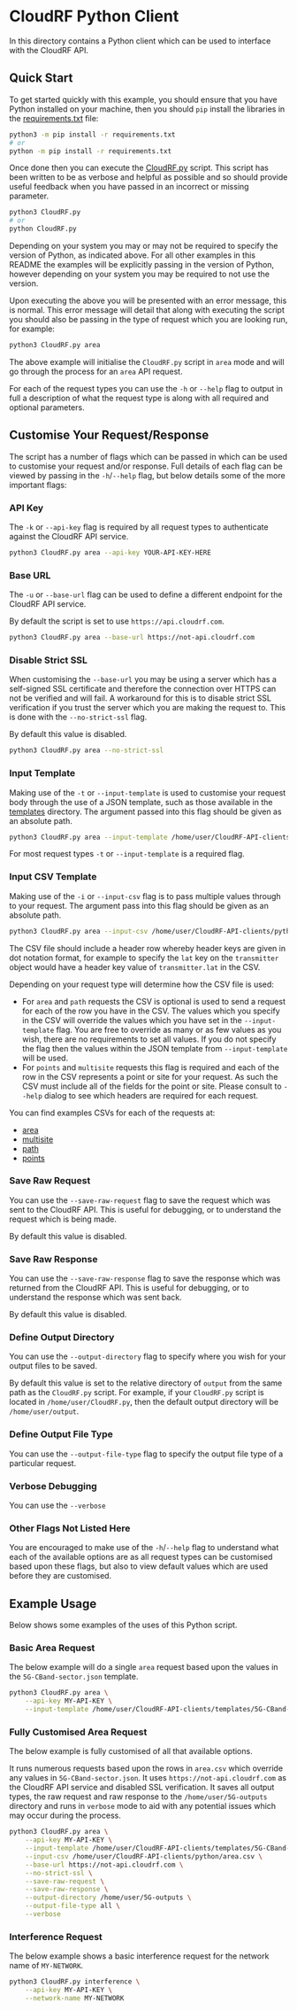 # CloudRF Python Client

In this directory contains a Python client which can be used to interface with the CloudRF API.

## Quick Start

To get started quickly with this example, you should ensure that you have Python installed on your machine, then you should `pip` install the libraries in the [requirements.txt](requirements.txt) file:

```bash
python3 -m pip install -r requirements.txt
# or
python -m pip install -r requirements.txt
```

Once done then you can execute the [CloudRF.py](CloudRF.py) script. This script has been written to be as verbose and helpful as possible and so should provide useful feedback when you have passed in an incorrect or missing parameter.

```bash
python3 CloudRF.py
# or
python CloudRF.py
```

Depending on your system you may or may not be required to specify the version of Python, as indicated above. For all other examples in this README the examples will be explicitly passing in the version of Python, however depending on your system you may be required to not use the version.

Upon executing the above you will be presented with an error message, this is normal. This error message will detail that along with executing the script you should also be passing in the type of request which you are looking run, for example:

```bash
python3 CloudRF.py area
```

The above example will initialise the `CloudRF.py` script in `area` mode and will go through the process for an `area` API request.

For each of the request types you can use the `-h` or `--help` flag to output in full a description of what the request type is along with all required and optional parameters.

## Customise Your Request/Response

The script has a number of flags which can be passed in which can be used to customise your request and/or response. Full details of each flag can be viewed by passing in the `-h`/`--help` flag, but below details some of the more important flags:

### API Key

The `-k` or `--api-key` flag is required by all request types to authenticate against the CloudRF API service.

```bash
python3 CloudRF.py area --api-key YOUR-API-KEY-HERE
```

### Base URL

The `-u` or `--base-url` flag can be used to define a different endpoint for the CloudRF API service.

By default the script is set to use `https://api.cloudrf.com`.

```bash
python3 CloudRF.py area --base-url https://not-api.cloudrf.com
```

### Disable Strict SSL

When customising the `--base-url` you may be using a server which has a self-signed SSL certificate and therefore the connection over HTTPS can not be verified and will fail. A workaround for this is to disable strict SSL verification if you trust the server which you are making the request to. This is done with the `--no-strict-ssl` flag.

By default this value is disabled.

```bash
python3 CloudRF.py area --no-strict-ssl
```

### Input Template

Making use of the `-t` or `--input-template` is used to customise your request body through the use of a JSON template, such as those available in the [templates](../templates/) directory. The argument passed into this flag should be given as an absolute path.

```bash
python3 CloudRF.py area --input-template /home/user/CloudRF-API-clients/templates/5G-CBand-sector.json
```

For most request types `-t` or `--input-template` is a required flag.

### Input CSV Template

Making use of the `-i` or `--input-csv` flag is to pass multiple values through to your request. The argument pass into this flag should be given as an absolute path.

```bash
python3 CloudRF.py area --input-csv /home/user/CloudRF-API-clients/python/area.csv
```

The CSV file should include a header row whereby header keys are given in dot notation format, for example to specify the `lat` key on the `transmitter` object would have a header key value of `transmitter.lat` in the CSV.

Depending on your request type will determine how the CSV file is used:

- For `area` and `path` requests the CSV is optional is used to send a request for each of the row you have in the CSV. The values which you specify in the CSV will override the values which you have set in the `--input-template` flag. You are free to override as many or as few values as you wish, there are no requirements to set all values. If you do not specify the flag then the values within the JSON template from `--input-template` will be used.
- For `points` and `multisite` requests this flag is required and each of the row in the CSV represents a point or site for your request. As such the CSV must include all of the fields for the point or site. Please consult to `--help` dialog to see which headers are required for each request.

You can find examples CSVs for each of the requests at:

- [area](area.csv)
- [multisite](multisite.csv)
- [path](path.csv)
- [points](points.csv)

### Save Raw Request

You can use the `--save-raw-request` flag to save the request which was sent to the CloudRF API. This is useful for debugging, or to understand the request which is being made.

By default this value is disabled.

### Save Raw Response

You can use the `--save-raw-response` flag to save the response which was returned from the CloudRF API. This is useful for debugging, or to understand the response which was sent back.

By default this value is disabled.

### Define Output Directory

You can use the `--output-directory` flag to specify where you wish for your output files to be saved.

By default this value is set to the relative directory of `output` from the same path as the `CloudRF.py` script. For example, if your `CloudRF.py` script is located in `/home/user/CloudRF.py`, then the default output directory will be `/home/user/output`.

### Define Output File Type

You can use the `--output-file-type` flag to specify the output file type of a particular request. 

### Verbose Debugging

You can use the `--verbose` 

### Other Flags Not Listed Here

You are encouraged to make use of the `-h`/`--help` flag to understand what each of the available options are as all request types can be customised based upon these flags, but also to view default values which are used before they are customised.

## Example Usage

Below shows some examples of the uses of this Python script.

### Basic Area Request

The below example will do a single `area` request based upon the values in the `5G-CBand-sector.json` template.

```bash
python3 CloudRF.py area \
    --api-key MY-API-KEY \
    --input-template /home/user/CloudRF-API-clients/templates/5G-CBand-sector.json
```

### Fully Customised Area Request

The below example is fully customised of all that available options. 

It runs numerous requests based upon the rows in `area.csv` which override any values in `5G-CBand-sector.json`. It uses `https://not-api.cloudrf.com` as the CloudRF API service and disabled SSL verification. It saves all output types, the raw request and raw response to the `/home/user/5G-outputs` directory and runs in `verbose` mode to aid with any potential issues which may occur during the process.

```bash
python3 CloudRF.py area \
    --api-key MY-API-KEY \
    --input-template /home/user/CloudRF-API-clients/templates/5G-CBand-sector.json \
    --input-csv /home/user/CloudRF-API-clients/python/area.csv \
    --base-url https://not-api.cloudrf.com \
    --no-strict-ssl \
    --save-raw-request \
    --save-raw-response \
    --output-directory /home/user/5G-outputs \
    --output-file-type all \
    --verbose
```

### Interference Request

The below example shows a basic interference request for the network name of `MY-NETWORK`.

```bash
python3 CloudRF.py interference \
    --api-key MY-API-KEY \
    --network-name MY-NETWORK
```
